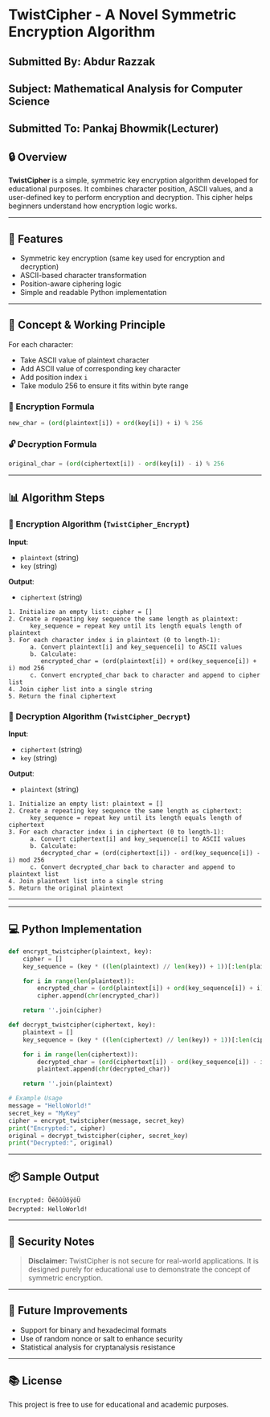 # TwistCipher - A Novel Symmetric Encryption Algorithm

## Submitted By: Abdur Razzak
## Subject: Mathematical Analysis for Computer Science
## Submitted To: Pankaj Bhowmik(Lecturer)

## 🔒 Overview
**TwistCipher** is a simple, symmetric key encryption algorithm developed for educational purposes. It combines character position, ASCII values, and a user-defined key to perform encryption and decryption. This cipher helps beginners understand how encryption logic works.

---

## 📘 Features
- Symmetric key encryption (same key used for encryption and decryption)
- ASCII-based character transformation
- Position-aware ciphering logic
- Simple and readable Python implementation

---

## 🧠 Concept & Working Principle
For each character:
- Take ASCII value of plaintext character
- Add ASCII value of corresponding key character
- Add position index `i`
- Take modulo 256 to ensure it fits within byte range

### 🔐 Encryption Formula
```python
new_char = (ord(plaintext[i]) + ord(key[i]) + i) % 256
```

### 🔓 Decryption Formula
```python
original_char = (ord(ciphertext[i]) - ord(key[i]) - i) % 256
```

---

## 📊 Algorithm Steps

### 🔸 Encryption Algorithm (`TwistCipher_Encrypt`)

**Input**:
- `plaintext` (string)
- `key` (string)

**Output**:
- `ciphertext` (string)

```text
1. Initialize an empty list: cipher = []
2. Create a repeating key sequence the same length as plaintext:
      key_sequence = repeat key until its length equals length of plaintext
3. For each character index i in plaintext (0 to length-1):
      a. Convert plaintext[i] and key_sequence[i] to ASCII values
      b. Calculate:
         encrypted_char = (ord(plaintext[i]) + ord(key_sequence[i]) + i) mod 256
      c. Convert encrypted_char back to character and append to cipher list
4. Join cipher list into a single string
5. Return the final ciphertext
```

### 🔹 Decryption Algorithm (`TwistCipher_Decrypt`)

**Input**:
- `ciphertext` (string)
- `key` (string)

**Output**:
- `plaintext` (string)

```text
1. Initialize an empty list: plaintext = []
2. Create a repeating key sequence the same length as ciphertext:
      key_sequence = repeat key until its length equals length of ciphertext
3. For each character index i in ciphertext (0 to length-1):
      a. Convert ciphertext[i] and key_sequence[i] to ASCII values
      b. Calculate:
         decrypted_char = (ord(ciphertext[i]) - ord(key_sequence[i]) - i) mod 256
      c. Convert decrypted_char back to character and append to plaintext list
4. Join plaintext list into a single string
5. Return the original plaintext
```

---


---

## 💻 Python Implementation
```python
def encrypt_twistcipher(plaintext, key):
    cipher = []
    key_sequence = (key * ((len(plaintext) // len(key)) + 1))[:len(plaintext)]

    for i in range(len(plaintext)):
        encrypted_char = (ord(plaintext[i]) + ord(key_sequence[i]) + i) % 256
        cipher.append(chr(encrypted_char))

    return ''.join(cipher)

def decrypt_twistcipher(ciphertext, key):
    plaintext = []
    key_sequence = (key * ((len(ciphertext) // len(key)) + 1))[:len(ciphertext)]

    for i in range(len(ciphertext)):
        decrypted_char = (ord(ciphertext[i]) - ord(key_sequence[i]) - i) % 256
        plaintext.append(chr(decrypted_char))

    return ''.join(plaintext)

# Example Usage
message = "HelloWorld!"
secret_key = "MyKey"
cipher = encrypt_twistcipher(message, secret_key)
print("Encrypted:", cipher)
original = decrypt_twistcipher(cipher, secret_key)
print("Decrypted:", original)
```

---

## 📦 Sample Output
```
Encrypted: ÕëõûÙõÿöÜ
Decrypted: HelloWorld!
```

---

## 🔐 Security Notes
> **Disclaimer:** TwistCipher is not secure for real-world applications. It is designed purely for educational use to demonstrate the concept of symmetric encryption.

---

## 🚀 Future Improvements
- Support for binary and hexadecimal formats
- Use of random nonce or salt to enhance security
- Statistical analysis for cryptanalysis resistance

---

## 📚 License
This project is free to use for educational and academic purposes.
